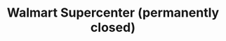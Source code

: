 ---
title: "Walmart Supercenter (permanently closed)"
url: /south-bend/walmart-supercenter-permanently-closed/
shop: supermarket
---